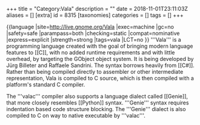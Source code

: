 +++
title = "Category:Vala"
description = ""
date = 2018-11-01T23:11:03Z
aliases = []
[extra]
id = 8315
[taxonomies]
categories = []
tags = []
+++

{{language
|site=http://live.gnome.org/Vala
|exec=machine
|gc=no
|safety=safe
|parampass=both
|checking=static
|compat=nominative
|express=explicit
|strength=strong
|tags=vala
|LCT=no
}}
'''Vala''' is a programming language created with the goal of bringing modern language features to [[C]], with no added runtime requirements and with little overhead, by targeting the GObject object system. It is being developed by Jürg Billeter and Raffaele Sandrini. The syntax borrows heavily from [[C#]]. Rather than being compiled directly to assembler or other intermediate representation, Vala is compiled to C source, which is then compiled with a platform's standard C compiler.

The '''valac''' compiler also supports a language dialect called [[Genie]], that more closely resembles [[Python]] syntax.  '''Genie''' syntax requires indentation based code structure blocking.  The '''Genie''' dialect is also compiled to C on way to native executable by '''valac'''.
